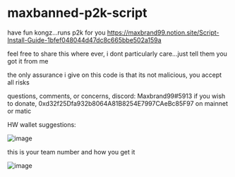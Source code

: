 # maxbanned-p2k-script

have fun kongz...runs p2k for you
https://maxbrand99.notion.site/Script-Install-Guide-1bfef048044d47dc8c665bbe502a159a

feel free to share this where ever, i dont particularly care...just tell them you got it from me

the only assurance i give on this code is that its not malicious, you accept all risks 

questions, comments, or concerns, discord: Maxbrand99#5913
if you wish to donate, 0xd32f25Dfa932b8064A81B8254E7997CAeBc85F97 on mainnet or matic


HW wallet suggestions:

![image](https://user-images.githubusercontent.com/13276167/158933583-13b68e24-3891-4f28-ac87-aaa24b9537f2.png)


this is your team number and how you get it 

![image](https://user-images.githubusercontent.com/13276167/158933390-040bd16d-e796-4abf-ae51-61ceb34352b1.png)

